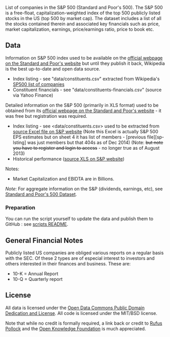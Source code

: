 List of companies in the S&P 500 (Standard and Poor's 500). The S&P 500 is a
free-float, capitalization-weighted index of the top 500 publicly listed stocks
in the US (top 500 by market cap). The dataset includes a list of all the
stocks contained therein and associated key financials such as price, market
capitalization, earnings, price/earnings ratio, price to book etc.

## Data

Information on S&P 500 index used to be available on the [official webpage on the Standard and Poor's website][sp-home]
but until they publish it back, Wikipedia is the best up-to-date and open data source.

* Index listing - see "data/constituents.csv" extracted from Wikipedia's [SP500 list of companies][sp-list]
* Constituent financials - see "data/constituents-financials.csv" (source via Yahoo Finance)

Detailed information on the S&P 500 (primarily in XLS format) used to be obtained
from its [official webpage on the Standard and Poor's website][sp-home] - it was
free but registration was required.
* Index listing - see <data/constituents.csv> used to be extracted from [source Excel file on S&P website][sp-listing-dec-2014] (Note this Excel is actually S&P 500 EPS 
   estimates but on sheet 4 it has list of members - [previous file][sp-lsting]
   was just members but that 404s as of Dec 2014) (Note: <del>but note you have
   to register and login to access</del> - no longer true as of August 2013)
* Historical performance ([source XLS on S&P website][sp-historical])

Notes:

* Market Capitalization and EBIDTA are in Billions.

[sp-home]: http://www.spindices.com/indices/equity/sp-500
[sp-list]: http://en.wikipedia.org/wiki/List_of_S%26P_500_companies
[sp-listing-dec-2014]: http://www.spindices.com/documents/additional-material/sp-500-eps-est.xlsx?force_download=true
[sp-listing]: http://us.spindices.com/idsexport/file.xls?hostIdentifier=48190c8c-42c4-46af-8d1a-0cd5db894797&selectedModule=Constituents&selectedSubModule=ConstituentsFullList&indexId=340
[sp-historical]: http://www.standardandpoors.com/prot/spf/docs/indices/SPUSA-500-USDUF--P-US-L--HistoricalData.xls

*Note*: For aggregate information on the S&P (dividends, earnings, etc), see [Standard and Poor's 500 Dataset][shiller].

[shiller]: http://data.okfn.org/data/s-and-p-500

### Preparation

You can run the script yourself to update the data and publish them to GitHub : see [scripts README](https://github.com/datasets/s-and-p-500-companies-financials/blob/master/scripts/README.md).

## General Financial Notes

Publicly listed US companies are obliged various reports on a regular basis
with the SEC. Of these 2 types are of especial interest to investors and others
interested in their finances and business. These are:

* 10-K = Annual Report
* 10-Q = Quarterly report

## License

All data is licensed under the [Open Data Commons Public Domain Dedication and
License][pddl]. All code is licensed under the MIT/BSD license.

Note that while no credit is formally required, a link back or credit to [Rufus
Pollock][rp] and the [Open Knowledge Foundation][okfn] is much appreciated.

[pddl]: http://opendatacommons.org/licenses/pddl/1.0/
[rp]: http://dev.rufuspollock.org/
[okfn]: http://okfn.org/
